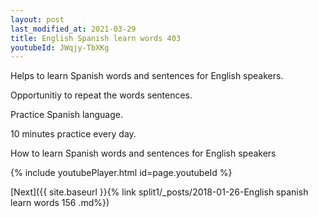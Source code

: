 ```yaml
---
layout: post
last_modified_at: 2021-03-29
title: English Spanish learn words 403 
youtubeId: JWqjy-TbXKg
---
```

 
 
Helps to learn Spanish words and sentences for English speakers.

Opportunitiy to repeat the words sentences. 

Practice Spanish language. 
 
10 minutes practice every day. 
 
How to learn Spanish words and sentences for English speakers 
 
{% include youtubePlayer.html id=page.youtubeId %}
 
 
[Next]({{ site.baseurl }}{% link  split1/_posts/2018-01-26-English spanish learn words 156 .md%})
 
